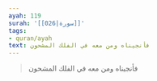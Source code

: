 ```yaml
---
ayah: 119
surah: '[[026|سورة]]'
tags:
- quran/ayah
text: فأنجيناه ومن معه في الفلك المشحون
---
```

> فأنجيناه ومن معه في الفلك المشحون
